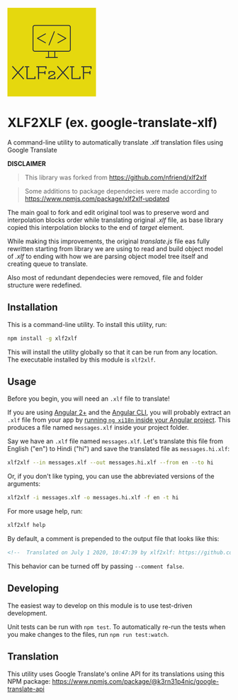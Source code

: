 
![XLF2XLF](./logo.png)

# XLF2XLF (ex. google-translate-xlf)
A command-line utility to automatically translate .xlf translation files using Google Translate

**DISCLAIMER**

> This library was forked from https://github.com/nfriend/xlf2xlf

> Some additions to package dependecies were made according to https://www.npmjs.com/package/xlf2xlf-updated

The main goal to fork and edit original tool was to preserve word and interpolation blocks order while translating original _.xlf_ file, as base library copied this interpolation blocks to the end of _target_ element.

While making this improvements, the original _translate.js_ file eas fully rewritten starting from library we are using to read and build object model of _.xlf_ to ending with how we are parsing object model tree itself and creating queue to translate. 

Also most of redundant dependecies were removed, file and folder structure were redefined.

## Installation

This is a command-line utility.  To install this utility, run:

```bash
npm install -g xlf2xlf
```

This will install the utility globally so that it can be run from any location. The executable installed by this module is `xlf2xlf`.

## Usage

Before you begin, you will need an `.xlf` file to translate!

If you are using [Angular 2+](https://angular.io/) and the [Angular CLI](https://cli.angular.io/), you will probably extract an `.xlf` file from your app by [running `ng xi18n` inside your Angular project](https://angular.io/guide/i18n#create-a-translation-source-file-with-ng-xi18n).  This produces a file named `messages.xlf` inside your project folder.

Say we have an `.xlf` file named `messages.xlf`.  Let's translate this file from English ("en") to Hindi ("hi") and save the translated file as `messages.hi.xlf`:

```bash
xlf2xlf --in messages.xlf --out messages.hi.xlf --from en --to hi
```

Or, if you don't like typing, you can use the abbreviated versions of the arguments:

```bash
xlf2xlf -i messages.xlf -o messages.hi.xlf -f en -t hi
```

For more usage help, run:

```bash
xlf2xlf help
```

By default, a comment is prepended to the output file that looks like this:

```xml
<!--  Translated on July 1 2020, 10:47:39 by xlf2xlf: https://github.com/chekit/xlf2xlf -->
```

This behavior can be turned off by passing `--comment false`.

## Developing

The easiest way to develop on this module is to use test-driven development.

Unit tests can be run with `npm test`.  To automatically re-run the tests when you make changes to the files, run `npm run test:watch`.

## Translation

This utility uses Google Translate's online API for its translations using this NPM package: https://www.npmjs.com/package/@k3rn31p4nic/google-translate-api
